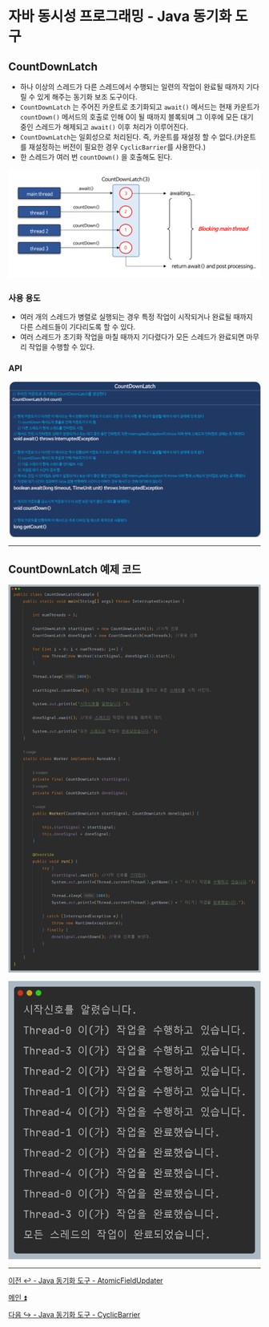# 자바 동시성 프로그래밍 - Java 동기화 도구

## CountDownLatch

- 하나 이상의 스레드가 다른 스레드에서 수행되는 일련의 작업이 완료될 때까지 기다릴 수 있게 해주는 동기화 보조 도구이다.
- `CountDownLatch` 는 주어진 카운트로 초기화되고 `await()` 메서드는 현재 카운트가 `countDown()` 메서드의 호출로 인해 0이 될 때까지 블록되며
    그 이후에 모든 대기 중인 스레드가 해제되고 `await()` 이후 처리가 이루어진다.
- `CountDownLatch`는 일회성으로 처리된다. 즉, 카운트를 재설정 할 수 없다.(카운트를 재설정하는 버전이 필요한 경우 `CyclicBarrier`를 사용한다.)
- 한 스레드가 여러 번 `countDown()` 을 호출해도 된다.

![img_30.png](image/img_30.png)

### 사용 용도

- 여러 개의 스레드가 병렬로 실행되는 경우 특정 작업이 시작되거나 완료될 때까지 다른 스레드들이 기다리도록 할 수 있다.
- 여러 스레드가 초기화 작업을 마칠 때까지 기다렸다가 모든 스레드가 완료되면 마무리 작업을 수행할 수 있다.

### API

![img_31.png](image/img_31.png)

---

## CountDownLatch 예제 코드

![img_32.png](image/img_32.png)

![img_33.png](image/img_33.png)

---

[이전 ↩️ - Java 동기화 도구 - AtomicFieldUpdater]()

[메인 ⏫](https://github.com/genesis12345678/TIL/blob/main/Java/reactive/Main.md)

[다음 ↪️ - Java 동기화 도구 - CyclicBarrier]()